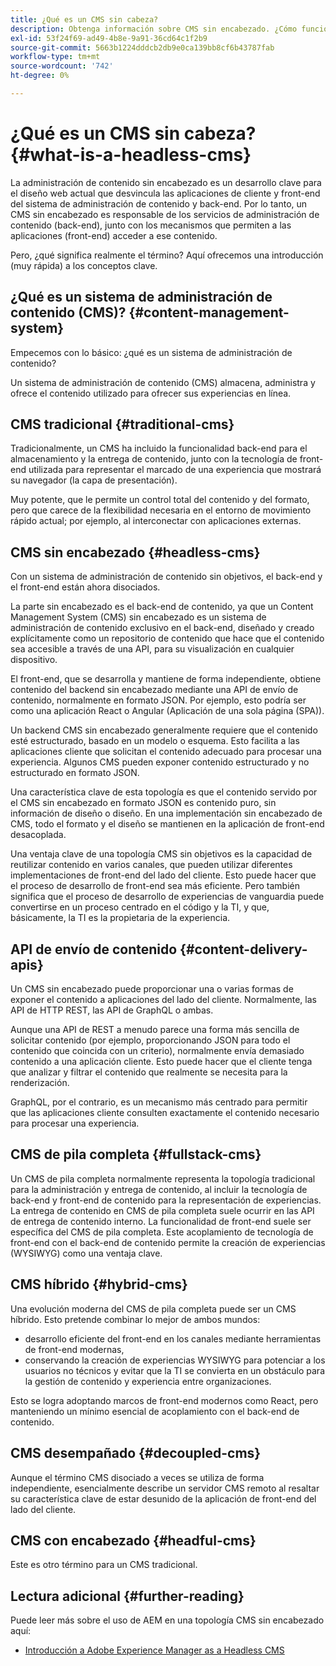 ```yaml
---
title: ¿Qué es un CMS sin cabeza?
description: Obtenga información sobre CMS sin encabezado. ¿Cómo funcionan? ¿Cuáles son las alternativas y diferencias? ¿Por qué querría utilizar un CMS sin encabezado?
exl-id: 53f24f69-ad49-4b8e-9a91-36cd64c1f2b9
source-git-commit: 5663b1224dddcb2db9e0ca139bb8cf6b43787fab
workflow-type: tm+mt
source-wordcount: '742'
ht-degree: 0%

---
```


# ¿Qué es un CMS sin cabeza? {#what-is-a-headless-cms}

La administración de contenido sin encabezado es un desarrollo clave para el diseño web actual que desvincula las aplicaciones de cliente y front-end del sistema de administración de contenido y back-end. Por lo tanto, un CMS sin encabezado es responsable de los servicios de administración de contenido (back-end), junto con los mecanismos que permiten a las aplicaciones (front-end) acceder a ese contenido.

Pero, ¿qué significa realmente el término? Aquí ofrecemos una introducción (muy rápida) a los conceptos clave.

## ¿Qué es un sistema de administración de contenido (CMS)? {#content-management-system}

Empecemos con lo básico: ¿qué es un sistema de administración de contenido?

Un sistema de administración de contenido (CMS) almacena, administra y ofrece el contenido utilizado para ofrecer sus experiencias en línea.

## CMS tradicional {#traditional-cms}

Tradicionalmente, un CMS ha incluido la funcionalidad back-end para el almacenamiento y la entrega de contenido, junto con la tecnología de front-end utilizada para representar el marcado de una experiencia que mostrará su navegador (la capa de presentación).

Muy potente, que le permite un control total del contenido y del formato, pero que carece de la flexibilidad necesaria en el entorno de movimiento rápido actual; por ejemplo, al interconectar con aplicaciones externas.

## CMS sin encabezado {#headless-cms}

Con un sistema de administración de contenido sin objetivos, el back-end y el front-end están ahora disociados.

La parte sin encabezado es el back-end de contenido, ya que un Content Management System (CMS) sin encabezado es un sistema de administración de contenido exclusivo en el back-end, diseñado y creado explícitamente como un repositorio de contenido que hace que el contenido sea accesible a través de una API, para su visualización en cualquier dispositivo.

El front-end, que se desarrolla y mantiene de forma independiente, obtiene contenido del backend sin encabezado mediante una API de envío de contenido, normalmente en formato JSON. Por ejemplo, esto podría ser como una aplicación React o Angular (Aplicación de una sola página (SPA)).

Un backend CMS sin encabezado generalmente requiere que el contenido esté estructurado, basado en un modelo o esquema. Esto facilita a las aplicaciones cliente que solicitan el contenido adecuado para procesar una experiencia. Algunos CMS pueden exponer contenido estructurado y no estructurado en formato JSON.

Una característica clave de esta topología es que el contenido servido por el CMS sin encabezado en formato JSON es contenido puro, sin información de diseño o diseño. En una implementación sin encabezado de CMS, todo el formato y el diseño se mantienen en la aplicación de front-end desacoplada.

Una ventaja clave de una topología CMS sin objetivos es la capacidad de reutilizar contenido en varios canales, que pueden utilizar diferentes implementaciones de front-end del lado del cliente. Esto puede hacer que el proceso de desarrollo de front-end sea más eficiente. Pero también significa que el proceso de desarrollo de experiencias de vanguardia puede convertirse en un proceso centrado en el código y la TI, y que, básicamente, la TI es la propietaria de la experiencia.

## API de envío de contenido {#content-delivery-apis}

Un CMS sin encabezado puede proporcionar una o varias formas de exponer el contenido a aplicaciones del lado del cliente. Normalmente, las API de HTTP REST, las API de GraphQL o ambas.

Aunque una API de REST a menudo parece una forma más sencilla de solicitar contenido (por ejemplo, proporcionando JSON para todo el contenido que coincida con un criterio), normalmente envía demasiado contenido a una aplicación cliente. Esto puede hacer que el cliente tenga que analizar y filtrar el contenido que realmente se necesita para la renderización.

GraphQL, por el contrario, es un mecanismo más centrado para permitir que las aplicaciones cliente consulten exactamente el contenido necesario para procesar una experiencia.

## CMS de pila completa {#fullstack-cms}

Un CMS de pila completa normalmente representa la topología tradicional para la administración y entrega de contenido, al incluir la tecnología de back-end y front-end de contenido para la representación de experiencias. La entrega de contenido en CMS de pila completa suele ocurrir en las API de entrega de contenido interno. La funcionalidad de front-end suele ser específica del CMS de pila completa. Este acoplamiento de tecnología de front-end con el back-end de contenido permite la creación de experiencias (WYSIWYG) como una ventaja clave.

## CMS híbrido {#hybrid-cms}

Una evolución moderna del CMS de pila completa puede ser un CMS híbrido. Esto pretende combinar lo mejor de ambos mundos:

* desarrollo eficiente del front-end en los canales mediante herramientas de front-end modernas,
* conservando la creación de experiencias WYSIWYG para potenciar a los usuarios no técnicos y evitar que la TI se convierta en un obstáculo para la gestión de contenido y experiencia entre organizaciones.

Esto se logra adoptando marcos de front-end modernos como React, pero manteniendo un mínimo esencial de acoplamiento con el back-end de contenido.

## CMS desempañado {#decoupled-cms}

Aunque el término CMS disociado a veces se utiliza de forma independiente, esencialmente describe un servidor CMS remoto al resaltar su característica clave de estar desunido de la aplicación de front-end del lado del cliente.

## CMS con encabezado {#headful-cms}

Este es otro término para un CMS tradicional.

## Lectura adicional {#further-reading}

Puede leer más sobre el uso de AEM en una topología CMS sin encabezado aquí:

* [Introducción a Adobe Experience Manager as a Headless CMS](/help/headless/introduction.md)
